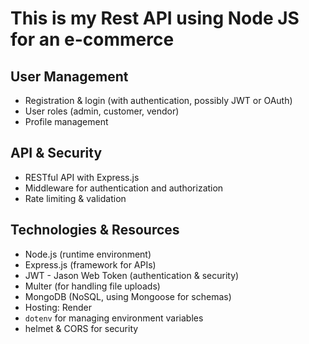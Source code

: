 # This is my Rest API using Node JS for an e-commerce

## User Management

- Registration & login (with authentication, possibly JWT or OAuth)
- User roles (admin, customer, vendor)
- Profile management

## API & Security

- RESTful API with Express.js
- Middleware for authentication and authorization
- Rate limiting & validation

## Technologies & Resources

- Node.js (runtime environment)
- Express.js (framework for APIs)
- JWT - Jason Web Token (authentication & security)
- Multer (for handling file uploads)
- MongoDB (NoSQL, using Mongoose for schemas)
- Hosting: Render
- `dotenv` for managing environment variables
- helmet & CORS for security
